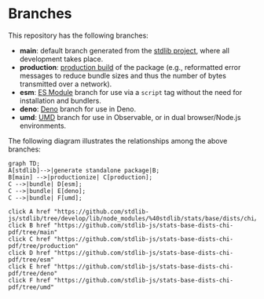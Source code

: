 <!--

@license Apache-2.0

Copyright (c) 2022 The Stdlib Authors.

Licensed under the Apache License, Version 2.0 (the "License");
you may not use this file except in compliance with the License.
You may obtain a copy of the License at

    http://www.apache.org/licenses/LICENSE-2.0

Unless required by applicable law or agreed to in writing, software
distributed under the License is distributed on an "AS IS" BASIS,
WITHOUT WARRANTIES OR CONDITIONS OF ANY KIND, either express or implied.
See the License for the specific language governing permissions and
limitations under the License.

-->

# Branches

This repository has the following branches:

-   **main**: default branch generated from the [stdlib project][stdlib-url], where all development takes place.
-   **production**: [production build][production-url] of the package (e.g., reformatted error messages to reduce bundle sizes and thus the number of bytes transmitted over a network).
-   **esm**: [ES Module][esm-url] branch for use via a `script` tag without the need for installation and bundlers.
-   **deno**: [Deno][deno-url] branch for use in Deno.
-   **umd**: [UMD][umd-url] branch for use in Observable, or in dual browser/Node.js environments.

The following diagram illustrates the relationships among the above branches:

```mermaid
graph TD;
A[stdlib]-->|generate standalone package|B;
B[main] -->|productionize| C[production];
C -->|bundle| D[esm];
C -->|bundle| E[deno];
C -->|bundle| F[umd];

click A href "https://github.com/stdlib-js/stdlib/tree/develop/lib/node_modules/%40stdlib/stats/base/dists/chi/pdf"
click B href "https://github.com/stdlib-js/stats-base-dists-chi-pdf/tree/main"
click C href "https://github.com/stdlib-js/stats-base-dists-chi-pdf/tree/production"
click D href "https://github.com/stdlib-js/stats-base-dists-chi-pdf/tree/esm"
click E href "https://github.com/stdlib-js/stats-base-dists-chi-pdf/tree/deno"
click F href "https://github.com/stdlib-js/stats-base-dists-chi-pdf/tree/umd"
```

[stdlib-url]: https://github.com/stdlib-js/stdlib/tree/develop/lib/node_modules/%40stdlib/stats/base/dists/chi/pdf
[production-url]: https://github.com/stdlib-js/stats-base-dists-chi-pdf/tree/production
[deno-url]: https://github.com/stdlib-js/stats-base-dists-chi-pdf/tree/deno
[umd-url]: https://github.com/stdlib-js/stats-base-dists-chi-pdf/tree/umd
[esm-url]: https://github.com/stdlib-js/stats-base-dists-chi-pdf/tree/esm